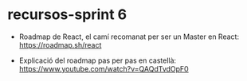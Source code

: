 # recursos-sprint 6

- Roadmap de React, el camí recomanat per ser un Master en React: https://roadmap.sh/react

- Explicació del roadmap pas per pas en castellà: https://www.youtube.com/watch?v=QAQdTvdOpF0 
